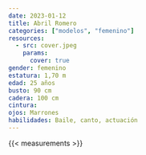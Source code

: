 ```yaml
---
date: 2023-01-12
title: Abril Romero
categories: ["modelos", "femenino"]
resources:
  - src: cover.jpeg
    params:
      cover: true
gender: femenino
estatura: 1,70 m
edad: 25 años
busto: 90 cm
cadera: 100 cm
cintura:
ojos: Marrones
habilidades: Baile, canto, actuación
---
```


{{< measurements >}}